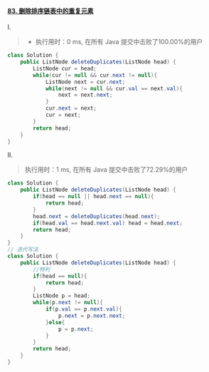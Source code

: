 #### [83. 删除排序链表中的重复元素](https://leetcode-cn.com/problems/remove-duplicates-from-sorted-list/)

Ⅰ.

> - 执行用时：0 ms, 在所有 Java 提交中击败了100.00%的用户

```java
class Solution {
    public ListNode deleteDuplicates(ListNode head) {
        ListNode cur = head;
        while(cur != null && cur.next != null){
            ListNode next = cur.next;
            while(next != null && cur.val == next.val){
                next = next.next;
            }
            cur.next = next;
            cur = next;
        }
        return head;
    }
}
```

Ⅱ.

> 执行用时：1 ms, 在所有 Java 提交中击败了72.29%的用户

```java
class Solution {
    public ListNode deleteDuplicates(ListNode head) {
        if(head == null || head.next == null){
            return head;
        }
        head.next = deleteDuplicates(head.next);
        if(head.val == head.next.val) head = head.next;
        return head;
    }
}
// 迭代写法
class Solution {
    public ListNode deleteDuplicates(ListNode head) {
        //特判
        if(head == null){
            return head;
        }
        ListNode p = head;
        while(p.next != null){
            if(p.val == p.next.val){
                p.next = p.next.next;
            }else{
                p = p.next;
            }
        }
        return head;
    }
}
```

